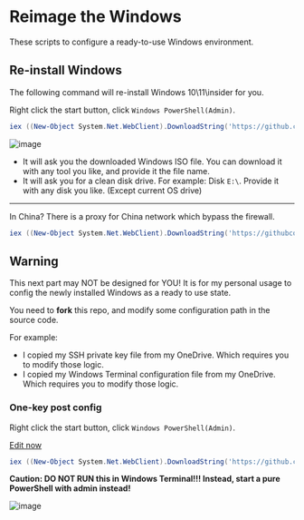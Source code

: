 # Reimage the Windows

These scripts to configure a ready-to-use Windows environment.

## Re-install Windows

The following command will re-install Windows 10\11\insider for you.

Right click the start button, click `Windows PowerShell(Admin)`.

```powershell
iex ((New-Object System.Net.WebClient).DownloadString('https://github.com/Anduin2017/configuration-script-win/raw/main/Reimage.ps1'))
```

![image](https://user-images.githubusercontent.com/19531547/145162782-3e15f780-a1ee-4665-8af8-0d3b85ff103a.png)

* It will ask you the downloaded Windows ISO file. You can download it with any tool you like, and provide it the file name.
* It will ask you for a clean disk drive. For example: Disk `E:\`. Provide it with any disk you like. (Except current OS drive)

----------------

In China? There is a proxy for China network which bypass the firewall.

```powershell
iex ((New-Object System.Net.WebClient).DownloadString('https://githubcontent.aiurs.co/Anduin2017/configuration-script-win/main/Reimage.ps1'))
```










## Warning

This next part may NOT be designed for YOU! It is for my personal usage to config the newly installed Windows as a ready to use state.

You need to **fork** this repo, and modify some configuration path in the source code.

For example:

* I copied my SSH private key file from my OneDrive. Which requires you to modify those logic.
* I copied my Windows Terminal configuration file from my OneDrive. Which requires you to modify those logic.

### One-key post config

Right click the start button, click `Windows PowerShell(Admin)`.

[Edit now](https://github.com/Anduin2017/configuration-script-win/edit/main/install.ps1)

```powershell
iex ((New-Object System.Net.WebClient).DownloadString('https://github.com/Anduin2017/configuration-script-win/raw/main/install.ps1'))
```

**Caution: DO NOT RUN this in Windows Terminal!!! Instead, start a pure PowerShell with admin instead!**

![image](https://user-images.githubusercontent.com/19531547/127482010-6f8d35f8-37c5-472a-97ae-a75c16aa3699.png)
